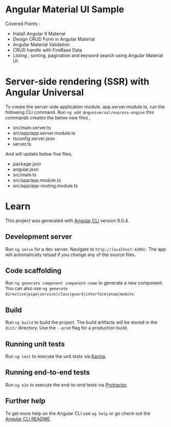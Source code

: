 # Angular Material UI Sample 
  
 Covered Points : 
- Install Angular 9 Material
- Design CRUD Form in Angular Material
- Angular Material Validation
- CRUD handle with FireBase Data
- Listing , sorting, pagination and keyword search using Angular Material UI.

# Server-side rendering (SSR) with Angular Universal

 To create the server-side application module, app.server.module.ts, run the following CLI command.
 Run `ng add @nguniversal/express-engine` this commands creates the below new files ,
 - src/main.server.ts
 - src/app/app.server.module.ts
 - tsconfig.server.json
-  server.ts

And will update below five files,
- package.json
- angular.json 
- src/main.ts
- src/app/app.module.ts 
- src/app/app-routing.module.ts

# Learn

This project was generated with [Angular CLI](https://github.com/angular/angular-cli) version 9.0.4.

## Development server

Run `ng serve` for a dev server. Navigate to `http://localhost:4200/`. The app will automatically reload if you change any of the source files.

## Code scaffolding

Run `ng generate component component-name` to generate a new component. You can also use `ng generate directive|pipe|service|class|guard|interface|enum|module`.

## Build

Run `ng build` to build the project. The build artifacts will be stored in the `dist/` directory. Use the `--prod` flag for a production build.

## Running unit tests

Run `ng test` to execute the unit tests via [Karma](https://karma-runner.github.io).

## Running end-to-end tests

Run `ng e2e` to execute the end-to-end tests via [Protractor](http://www.protractortest.org/).

## Further help

To get more help on the Angular CLI use `ng help` or go check out the [Angular CLI README](https://github.com/angular/angular-cli/blob/master/README.md).
